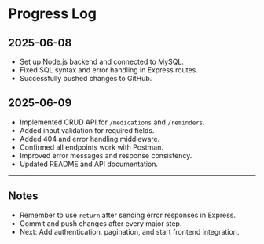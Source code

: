 # Progress Log

## 2025-06-08

- Set up Node.js backend and connected to MySQL.
- Fixed SQL syntax and error handling in Express routes.
- Successfully pushed changes to GitHub.

## 2025-06-09

- Implemented CRUD API for `/medications` and `/reminders`.
- Added input validation for required fields.
- Added 404 and error handling middleware.
- Confirmed all endpoints work with Postman.
- Improved error messages and response consistency.
- Updated README and API documentation.

---

## Notes

- Remember to use `return` after sending error responses in Express.
- Commit and push changes after every major step.
- Next: Add authentication, pagination, and start frontend integration.
